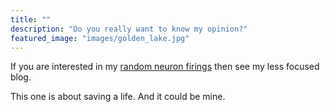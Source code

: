 ```yaml
---
title: ""
description: "Do you really want to know my opinion?"
featured_image: "images/golden_lake.jpg"
---
```

If you are interested in my [random neuron firings](http://but-i-digress.ca) then see my less focused blog.

This one is about saving a life. And it could be mine.
